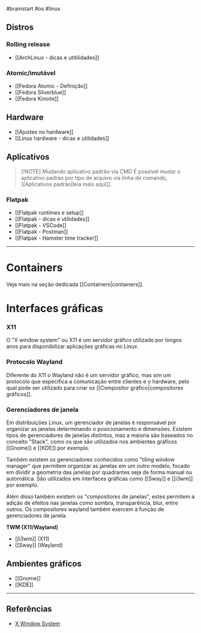 #brainstart #os #linux

## Distros
### Rolling release
- [[ArchLinux - dicas e utitilidades]]

### Atomic/imutável
- [[Fedora Atomic - Definição]]
- [[Fedora Silverblue]]
- [[Fedora Kinoite]]

## Hardware
- [[Ajustes no hardware]]
- [[Linux hardware - dicas e utilidades]]

## Aplicativos


> [!NOTE] Mudando aplicativo padrão via CMD
> É possível mudar o aplicativo padrão por tipo de arquivo via linha de comando, [[Aplicativos padrão|leia mais aqui]].

### Flatpak
- [[Flatpak runtimes e setup]]
- [[Flatpak - dicas e utilidades]]
- [[Flatpak - VSCode]]
- [[Flatpak - Postman]]
- [[Flatpak - Hamster time tracker]]

---
# Containers
Veja mais na seção dedicada [[Containers|containers]].

# Interfaces gráficas

### X11
O "X window system" ou X11 é um servidor gráfico utilizado por longos anos para disponibilizar aplicações gráficas no Linux.

### Protocolo Wayland
Diferente do X11 o Wayland não é um servidor gráfico, mas sim um protocolo que especifica a comunicação entre clientes e o hardware, pelo qual pode ser utilizado para criar os [[Compositor gráfico|compositores gráficos]].

### Gerenciadores de janela
Em distribuições Linux, um gerenciador de janelas é responsável por organizar as janelas determinando o posicionamento e dimensões. Existem tipos de gerenciadores de janelas distintos, mas a maioria são baseados no conceito "Stack", como os que são utilizados nos ambientes gráficos [[Gnome]] e [[KDE]] por exemplo.

Também existem os gerenciadores conhecidos como "tiling window manager" que permitem organizar as janelas em um outro modelo, focado em dividir a geometria das janelas por quadrantes seja de forma manual ou automática. São utilizados em interfaces gráficas como [[Sway]] e [[i3wm]] por exemplo.

Além disso também existem os "compositores de janelas", estes permitem a adição de efeitos nas janelas como sombra, transparência, blur, entre outros. Os compositores wayland também exercem a função de gerenciadores de janela.

**TWM (X11/Wayland)**
- [[i3wm]] (X11)
- [[Sway]] (Wayland)

## Ambientes gráficos
- [[Gnome]]
- [[KDE]]

---
## Referências
- [X Window System](https://en.wikipedia.org/wiki/X_Window_System)